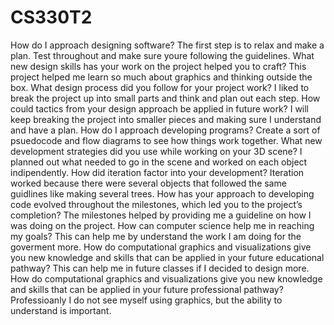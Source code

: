 # CS330T2
How do I approach designing software?
  The first step is to relax and make a plan. Test throughout and make sure youre following the guidelines.
What new design skills has your work on the project helped you to craft?
  This project helped me learn so much about graphics and thinking outside the box.
What design process did you follow for your project work?
  I liked to break the project up into small parts and think and plan out each step. 
How could tactics from your design approach be applied in future work?
  I will keep breaking the project into smaller pieces and making sure I understand and have a plan.
How do I approach developing programs?
  Create a sort of psuedocode and flow diagrams to see how things work together.
What new development strategies did you use while working on your 3D scene?
  I planned out what needed to go in the scene and worked on each object indipendently. 
How did iteration factor into your development?
  Iteration worked because there were several objects that followed the same guidlines like making several trees. 
How has your approach to developing code evolved throughout the milestones, which led you to the project’s completion?
  The milestones helped by providing me a guideline on how I was doing on the project.
How can computer science help me in reaching my goals?
  This can help me by understand the work I am doing for the goverment more. 
How do computational graphics and visualizations give you new knowledge and skills that can be applied in your future educational pathway?
  This can help me in future classes if I decided to design more.
How do computational graphics and visualizations give you new knowledge and skills that can be applied in your future professional pathway?
  Professioanly I do not see myself using graphics, but the ability to understand is important.
